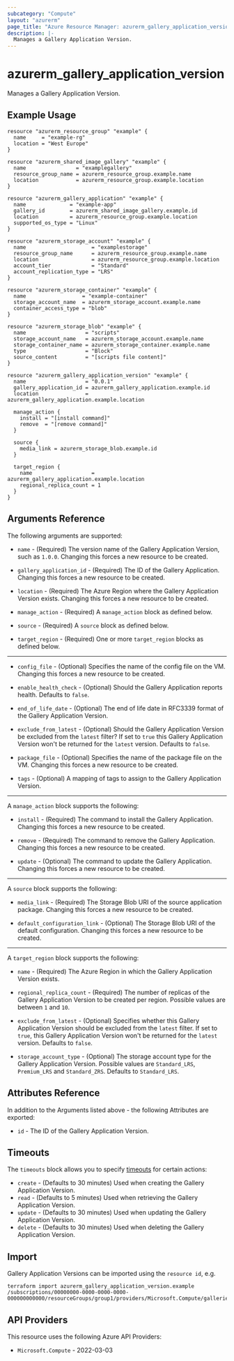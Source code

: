 ```yaml
---
subcategory: "Compute"
layout: "azurerm"
page_title: "Azure Resource Manager: azurerm_gallery_application_version"
description: |-
  Manages a Gallery Application Version.
---
```


# azurerm_gallery_application_version

Manages a Gallery Application Version.

## Example Usage

```hcl
resource "azurerm_resource_group" "example" {
  name     = "example-rg"
  location = "West Europe"
}

resource "azurerm_shared_image_gallery" "example" {
  name                = "examplegallery"
  resource_group_name = azurerm_resource_group.example.name
  location            = azurerm_resource_group.example.location
}

resource "azurerm_gallery_application" "example" {
  name              = "example-app"
  gallery_id        = azurerm_shared_image_gallery.example.id
  location          = azurerm_resource_group.example.location
  supported_os_type = "Linux"
}

resource "azurerm_storage_account" "example" {
  name                     = "examplestorage"
  resource_group_name      = azurerm_resource_group.example.name
  location                 = azurerm_resource_group.example.location
  account_tier             = "Standard"
  account_replication_type = "LRS"
}

resource "azurerm_storage_container" "example" {
  name                  = "example-container"
  storage_account_name  = azurerm_storage_account.example.name
  container_access_type = "blob"
}

resource "azurerm_storage_blob" "example" {
  name                   = "scripts"
  storage_account_name   = azurerm_storage_account.example.name
  storage_container_name = azurerm_storage_container.example.name
  type                   = "Block"
  source_content         = "[scripts file content]"
}

resource "azurerm_gallery_application_version" "example" {
  name                   = "0.0.1"
  gallery_application_id = azurerm_gallery_application.example.id
  location               = azurerm_gallery_application.example.location

  manage_action {
    install = "[install command]"
    remove  = "[remove command]"
  }

  source {
    media_link = azurerm_storage_blob.example.id
  }

  target_region {
    name                   = azurerm_gallery_application.example.location
    regional_replica_count = 1
  }
}
```

## Arguments Reference

The following arguments are supported:

* `name` - (Required) The version name of the Gallery Application Version, such as `1.0.0`. Changing this forces a new resource to be created.

* `gallery_application_id` - (Required) The ID of the Gallery Application. Changing this forces a new resource to be created.

* `location` - (Required) The Azure Region where the Gallery Application Version exists. Changing this forces a new resource to be created.

* `manage_action` - (Required) A `manage_action` block as defined below.

* `source` - (Required) A `source` block as defined below.

* `target_region` - (Required) One or more `target_region` blocks as defined below.

---

* `config_file` - (Optional) Specifies the name of the config file on the VM. Changing this forces a new resource to be created.

* `enable_health_check` - (Optional) Should the Gallery Application reports health. Defaults to `false`.

* `end_of_life_date` - (Optional) The end of life date in RFC3339 format of the Gallery Application Version.

* `exclude_from_latest` - (Optional) Should the Gallery Application Version be excluded from the `latest` filter? If set to `true` this Gallery Application Version won't be returned for the `latest` version. Defaults to `false`.

* `package_file` - (Optional) Specifies the name of the package file on the VM. Changing this forces a new resource to be created.

* `tags` - (Optional) A mapping of tags to assign to the Gallery Application Version.

---

A `manage_action` block supports the following:

* `install` - (Required) The command to install the Gallery Application. Changing this forces a new resource to be created.

* `remove` - (Required) The command to remove the Gallery Application. Changing this forces a new resource to be created.

* `update` - (Optional) The command to update the Gallery Application. Changing this forces a new resource to be created.

---

A `source` block supports the following:

* `media_link` - (Required) The Storage Blob URI of the source application package. Changing this forces a new resource to be created.

* `default_configuration_link` - (Optional) The Storage Blob URI of the default configuration. Changing this forces a new resource to be created.

---

A `target_region` block supports the following:

* `name` - (Required) The Azure Region in which the Gallery Application Version exists.

* `regional_replica_count` - (Required) The number of replicas of the Gallery Application Version to be created per region. Possible values are between `1` and `10`.

* `exclude_from_latest` - (Optional) Specifies whether this Gallery Application Version should be excluded from the `latest` filter. If set to `true`, this Gallery Application Version won't be returned for the `latest` version. Defaults to `false`.

* `storage_account_type` - (Optional) The storage account type for the Gallery Application Version. Possible values are `Standard_LRS`, `Premium_LRS` and `Standard_ZRS`. Defaults to `Standard_LRS`.

## Attributes Reference

In addition to the Arguments listed above - the following Attributes are exported:

* `id` - The ID of the Gallery Application Version.

## Timeouts

The `timeouts` block allows you to specify [timeouts](https://developer.hashicorp.com/terraform/language/resources/configure#define-operation-timeouts) for certain actions:

* `create` - (Defaults to 30 minutes) Used when creating the Gallery Application Version.
* `read` - (Defaults to 5 minutes) Used when retrieving the Gallery Application Version.
* `update` - (Defaults to 30 minutes) Used when updating the Gallery Application Version.
* `delete` - (Defaults to 30 minutes) Used when deleting the Gallery Application Version.

## Import

Gallery Application Versions can be imported using the `resource id`, e.g.

```shell
terraform import azurerm_gallery_application_version.example /subscriptions/00000000-0000-0000-0000-000000000000/resourceGroups/group1/providers/Microsoft.Compute/galleries/gallery1/applications/galleryApplication1/versions/galleryApplicationVersion1
```

## API Providers
<!-- This section is generated, changes will be overwritten -->
This resource uses the following Azure API Providers:

* `Microsoft.Compute` - 2022-03-03
